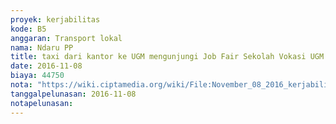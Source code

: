 ```yaml
---
proyek: kerjabilitas
kode: B5
anggaran: Transport lokal
nama: Ndaru PP
title: taxi dari kantor ke UGM mengunjungi Job Fair Sekolah Vokasi UGM
date: 2016-11-08
biaya: 44750
nota: "https://wiki.ciptamedia.org/wiki/File:November_08_2016_kerjabilitas_B5_taxi_dari_kantor_ke_UGM_inok394.jpg"
tanggalpelunasan: 2016-11-08
notapelunasan:
---
```

